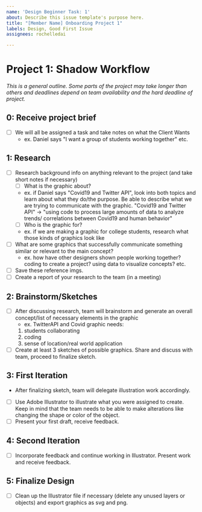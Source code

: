 ```yaml
---
name: 'Design Beginner Task: 1'
about: Describe this issue template's purpose here.
title: "[Member Name] Onboarding Project 1"
labels: Design, Good First Issue
assignees: rochelledai

---
```


# Project 1: Shadow Workflow
*This is a general outline. Some parts of the project may take longer than others and deadlines depend on team availability and the hard deadline of project.*

## 0: Receive project brief
- [ ] We will all be assigned a task and take notes on what the Client Wants
  - ex. Daniel says "I want a group of students working together" etc.
## 1: Research
- [ ] Research background info on anything relevant to the project (and take short notes if necessary)
  - [ ] What is the graphic about?
  - ex. if Daniel says "Covid19 and Twitter API", look into both topics and learn about what they do/the purpose. Be able to describe what we are trying to communicate with the graphic.
"Covid19 and Twitter API" -> "using code to process large amounts of data to analyze trends/ correlations between Covid19 and human behavior"
  - [ ]  Who is the graphic for?
  - ex. if we are making a graphic for college students, research what those kinds of graphics look like
- [ ] What are some graphics that successfully communicate something similar or relevant to the main concept?
  - ex. how have other designers shown people working together? coding to create a project? using data to visualize concepts? etc.
- [ ] Save these reference imgs.
- [ ] Create a report of your research to the team (in a meeting)

## 2: Brainstorm/Sketches
- [ ] After discussing research, team will brainstorm and generate an overall concept/list of necessary elements in the graphic
  - ex. TwitterAPI and Covid graphic needs:
  1. students collaborating
  2. coding
  3. sense of location/real world application
- [ ] Create at least 3 sketches of possible graphics. Share and discuss with team, proceed to finalize sketch.

## 3: First Iteration
- After finalizing sketch, team will delegate illustration work accordingly.
- [ ] Use Adobe Illustrator to illustrate what you were assigned to create. Keep in mind that the team needs to be able to make alterations like changing the shape or color of the object.
- [ ] Present your first draft, receive feedback.

## 4: Second Iteration
- [ ] Incorporate feedback and continue working in Illustrator. Present work and receive feedback.

## 5: Finalize Design
- [ ] Clean up the Illustrator file if necessary (delete any unused layers or objects) and export graphics as svg and png.
